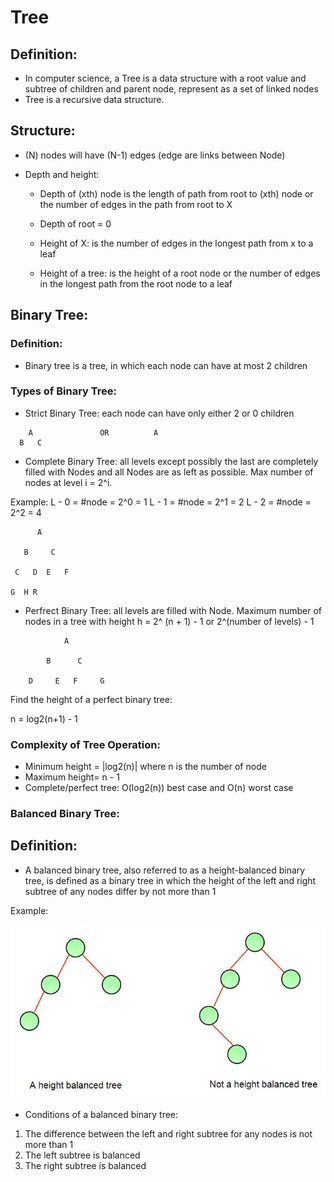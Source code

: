 # Tree

## Definition:

- In computer science, a Tree is a data structure with a root value and subtree of children and parent node, represent as a set of linked nodes
- Tree is a recursive data structure.

## Structure: 
- (N) nodes will have (N-1) edges (edge are links between Node)

- Depth and height: 
    + Depth of (xth) node is the length of path from root to (xth) node or the number of edges in the path from root to X
    + Depth of root = 0

    + Height of X: is the number of edges in the longest path from x to a leaf
    + Height of a tree: is the height of a root node or the number of edges in the longest path from the root node to a leaf


## Binary Tree: 

### Definition: 
- Binary tree is a tree, in which each node can have at most 2 children

### Types of Binary Tree:
- Strict Binary Tree: each node can have only either 2 or 0 children 

```
    A               OR          A           
  B   C   
```

- Complete Binary Tree: all levels except possibly the last are completely filled with Nodes and all Nodes are as left as possible. Max number of nodes at level i = 2^i. 

Example: L - 0 = #node = 2^0 = 1
         L - 1 = #node = 2^1 = 2
         L - 2 = #node = 2^2 = 4

```
      A

   B     C

 C   D  E   F

G  H R
```

- Perfrect Binary Tree: all levels are filled with Node. Maximum number of nodes in a tree with height h = 2^ (n + 1) - 1 or 2^(number of levels) - 1

```
            A
        
        B      C
    
    D     E   F     G 
```

Find the height of a perfect binary tree: 

n = log2(n+1) - 1


### Complexity of Tree Operation:
- Minimum height = |log2(n)| where n is the number of node
- Maximum height= n - 1
- Complete/perfect tree: O(log2(n)) best case and O(n) worst case



### Balanced Binary Tree:

## Definition: 

- A balanced binary tree, also referred to as a height-balanced binary tree, is defined as a binary tree in which the height of the left and right subtree of any nodes differ by not more than 1


Example: 

![Balanced Tree](/balanced_tree.jpg)


- Conditions of a balanced binary tree: 

1. The difference between the left and right subtree for any nodes is not more than 1
2. The left subtree is balanced
3. The right subtree is balanced 


